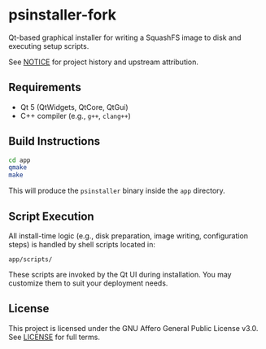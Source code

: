# psinstaller-fork

Qt-based graphical installer for writing a SquashFS image to disk and executing setup scripts.

See [NOTICE](./NOTICE) for project history and upstream attribution.

## Requirements

- Qt 5 (QtWidgets, QtCore, QtGui)
- C++ compiler (e.g., `g++`, `clang++`)

## Build Instructions

```bash
cd app
qmake
make
```

This will produce the `psinstaller` binary inside the `app` directory.

## Script Execution

All install-time logic (e.g., disk preparation, image writing, configuration steps) is handled by shell scripts located in:

```
app/scripts/
```

These scripts are invoked by the Qt UI during installation. You may customize them to suit your deployment needs.

## License

This project is licensed under the GNU Affero General Public License v3.0.  
See [LICENSE](./LICENSE) for full terms.
